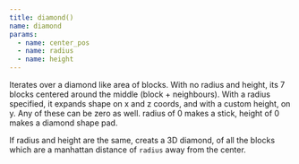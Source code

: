 ```yaml
---
title: diamond()
name: diamond
params:
  - name: center_pos
  - name: radius
  - name: height
---
```


Iterates over a diamond like area of blocks. With no radius and height, its 7 blocks centered around the middle
(block + neighbours). With a radius specified, it expands shape on x and z coords, and with a custom height, on y.
Any of these can be zero as well. radius of 0 makes a stick, height of 0 makes a diamond shape pad.

If radius and height are the same, creats a 3D diamond, of all the blocks which are a manhattan distance of `radius` away
from the center.

